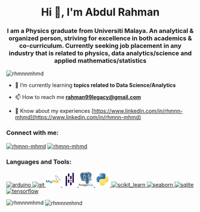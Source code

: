 <h1 align="center">Hi 👋, I'm Abdul Rahman</h1>
<h3 align="center">I am a Physics graduate from Universiti Malaya. An analytical & organized person, striving for excellence in both academics & co-curriculum. Currently seeking job placement in any industry that is related to physics, data analytics/science and applied mathematics/statistics</h3>

<p align="left"> <img src="https://komarev.com/ghpvc/?username=rhmnnmhmd&label=Profile%20views&color=0e75b6&style=flat" alt="rhmnnmhmd" /> </p>

- 🌱 I’m currently learning **topics related to Data Science/Analytics**

- 📫 How to reach me **rahman99legacy@gmail.com**

- 📄 Know about my experiences [https://www.linkedin.com/in/rhmnn-mhmd](https://www.linkedin.com/in/rhmnn-mhmd)

<h3 align="left">Connect with me:</h3>
<p align="left">
<a href="https://linkedin.com/in/rhmnn-mhmd" target="blank"><img align="center" src="https://raw.githubusercontent.com/rahuldkjain/github-profile-readme-generator/master/src/images/icons/Social/linked-in-alt.svg" alt="rhmnn-mhmd" height="30" width="40" /></a>
<a href="https://www.hackerrank.com/rhmnn-mhmd" target="blank"><img align="center" src="https://raw.githubusercontent.com/rahuldkjain/github-profile-readme-generator/master/src/images/icons/Social/hackerrank.svg" alt="rhmnn-mhmd" height="30" width="40" /></a>
</p>

<h3 align="left">Languages and Tools:</h3>
<p align="left"> <a href="https://www.arduino.cc/" target="_blank" rel="noreferrer"> <img src="https://cdn.worldvectorlogo.com/logos/arduino-1.svg" alt="arduino" width="40" height="40"/> </a> <a href="https://git-scm.com/" target="_blank" rel="noreferrer"> <img src="https://www.vectorlogo.zone/logos/git-scm/git-scm-icon.svg" alt="git" width="40" height="40"/> </a> <a href="https://www.mysql.com/" target="_blank" rel="noreferrer"> <img src="https://raw.githubusercontent.com/devicons/devicon/master/icons/mysql/mysql-original-wordmark.svg" alt="mysql" width="40" height="40"/> </a> <a href="https://pandas.pydata.org/" target="_blank" rel="noreferrer"> <img src="https://raw.githubusercontent.com/devicons/devicon/2ae2a900d2f041da66e950e4d48052658d850630/icons/pandas/pandas-original.svg" alt="pandas" width="40" height="40"/> </a> <a href="https://www.postgresql.org" target="_blank" rel="noreferrer"> <img src="https://raw.githubusercontent.com/devicons/devicon/master/icons/postgresql/postgresql-original-wordmark.svg" alt="postgresql" width="40" height="40"/> </a> <a href="https://www.python.org" target="_blank" rel="noreferrer"> <img src="https://raw.githubusercontent.com/devicons/devicon/master/icons/python/python-original.svg" alt="python" width="40" height="40"/> </a> <a href="https://scikit-learn.org/" target="_blank" rel="noreferrer"> <img src="https://upload.wikimedia.org/wikipedia/commons/0/05/Scikit_learn_logo_small.svg" alt="scikit_learn" width="40" height="40"/> </a> <a href="https://seaborn.pydata.org/" target="_blank" rel="noreferrer"> <img src="https://seaborn.pydata.org/_images/logo-mark-lightbg.svg" alt="seaborn" width="40" height="40"/> </a> <a href="https://www.sqlite.org/" target="_blank" rel="noreferrer"> <img src="https://www.vectorlogo.zone/logos/sqlite/sqlite-icon.svg" alt="sqlite" width="40" height="40"/> </a> <a href="https://www.tensorflow.org" target="_blank" rel="noreferrer"> <img src="https://www.vectorlogo.zone/logos/tensorflow/tensorflow-icon.svg" alt="tensorflow" width="40" height="40"/> </a> </p>

<p><img align="left" src="https://github-readme-stats.vercel.app/api/top-langs?username=rhmnnmhmd&show_icons=true&locale=en&layout=compact" alt="rhmnnmhmd" /></p>

<p>&nbsp;<img align="center" src="https://github-readme-stats.vercel.app/api?username=rhmnnmhmd&show_icons=true&locale=en" alt="rhmnnmhmd" /></p>
